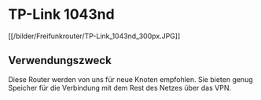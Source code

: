 # TP-Link 1043nd
[[/bilder/Freifunkrouter/TP-Link_1043nd_300px.JPG]]

## Verwendungszweck
Diese Router werden von uns für neue Knoten empfohlen. Sie bieten genug Speicher für die Verbindung mit dem Rest des Netzes über das VPN.
